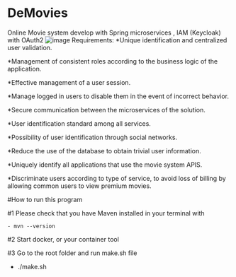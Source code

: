# DeMovies
Online Movie system develop with Spring microservices , IAM (Keycloak) with OAuth2 
![image](https://user-images.githubusercontent.com/29583728/202910484-bc63f527-a3f8-41b4-ad6b-b55bcca0e52b.png)
Requirements:
*Unique identification and centralized user validation.

*Management of consistent roles according to the business logic of the application.

*Effective management of a user session.

*Manage logged in users to disable them in the event of incorrect behavior.

*Secure communication between the microservices of the solution.

*User identification standard among all services.

*Possibility of user identification through social networks.

*Reduce the use of the database to obtain trivial user information.

*Uniquely identify all applications that use the movie system APIS.

*Discriminate users according to type of service, to avoid loss of billing by allowing common users to view premium movies.

#How to run this program

#1 Please check that you have Maven installed in your terminal with 
    
    - mvn --version
    
#2 Start docker, or your container tool
    
#3 Go to the root folder and run make.sh file

  - ./make.sh
